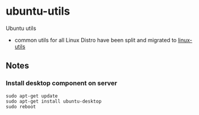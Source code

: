# ubuntu-utils

Ubuntu utils
  - common utils for all Linux Distro have been split and migrated to [linux-utils](https://github.com/davidkhala/linux-utils)

## Notes
### Install desktop component on server
```
sudo apt-get update
sudo apt-get install ubuntu-desktop
sudo reboot
```

